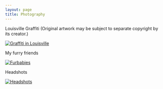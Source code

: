 ```yaml
---
layout: page
title: Photography
---
```


Louisville Graffiti (Original artwork may be subject to separate copyright by
its creator.)

[![Graffiti in Louisville](https://d27zxlt9f488cv.cloudfront.net/media/thumbs/louisvilletags/4D8A3397.JPG 'Graffiti in Louisville')](https://d27zxlt9f488cv.cloudfront.net/louisvilletags.html)

My furry friends

[![Furbabies](https://d27zxlt9f488cv.cloudfront.net/media/thumbs/furbabies/4D8A4293.JPG 'Furbabies')](https://d27zxlt9f488cv.cloudfront.net/furbabies.html)

Headshots


[![Headshots](https://d27zxlt9f488cv.cloudfront.net/media/thumbs/headshots/4D8A4456.JPG 'Headshots')](https://d27zxlt9f488cv.cloudfront.net/headshots.html)
